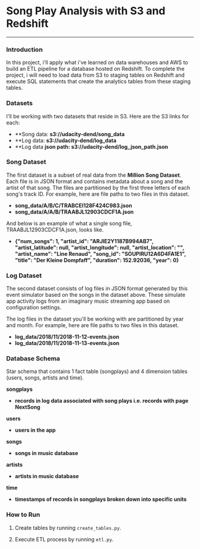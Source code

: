 # Song Play Analysis with S3 and Redshift
-------------------------


### Introduction
In this project, i'll apply what i've learned on data warehouses and AWS to build an ETL pipeline for a database hosted on Redshift. To complete the project, i will need to load data from S3 to staging tables on Redshift and execute SQL statements that create the analytics tables from these staging tables.

### Datasets

I'll be working with two datasets that reside in S3. Here are the S3 links for each:

+ **Song data: **s3://udacity-dend/song_data**
+ **Log data: **s3://udacity-dend/log_data**
+ **Log data **json path: s3://udacity-dend/log_json_path.json**

### Song Dataset
The first dataset is a subset of real data from the **Million Song Dataset**. Each file is in JSON format and contains metadata about a song and the artist of that song. The files are partitioned by the first three letters of each song's track ID. For example, here are file paths to two files in this dataset.


+ **song_data/A/B/C/TRABCEI128F424C983.json**
+ **song_data/A/A/B/TRAABJL12903CDCF1A.json**

And below is an example of what a single song file, TRAABJL12903CDCF1A.json, looks like.

+ **{"num_songs": 1, "artist_id": "ARJIE2Y1187B994AB7", "artist_latitude": null, "artist_longitude": null, "artist_location": "", "artist_name": "Line Renaud", "song_id": "SOUPIRU12A6D4FA1E1", "title": "Der Kleine Dompfaff", "duration": 152.92036, "year": 0}**



### Log Dataset
The second dataset consists of log files in JSON format generated by this event simulator based on the songs in the dataset above. These simulate app activity logs from an imaginary music streaming app based on configuration settings.

The log files in the dataset you'll be working with are partitioned by year and month. For example, here are file paths to two files in this dataset.

+ **log_data/2018/11/2018-11-12-events.json**
+ **log_data/2018/11/2018-11-13-events.json**

### Database Schema
Star schema that contains 1 fact table (songplays) and 4 dimension tables (users, songs, artists and time).

**songplays**
+ **records in log data associated with song plays i.e. records with page NextSong**

**users**
+ **users in the app**

**songs**
+ **songs in music database**

**artists**
+ **artists in music database**

**time**
+ **timestamps of records in songplays broken down into specific units**

### How to Run

1. Create tables by running `create_tables.py`.

2. Execute ETL process by running `etl.py`.
